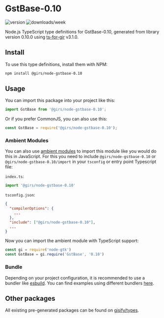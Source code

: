 
# GstBase-0.10

![version](https://img.shields.io/npm/v/@girs/node-gstbase-0.10)
![downloads/week](https://img.shields.io/npm/dw/@girs/node-gstbase-0.10)


Node.js TypeScript type definitions for GstBase-0.10, generated from library version 0.10.0 using [ts-for-gir](https://github.com/gjsify/ts-for-gir) v3.1.0.


## Install

To use this type definitions, install them with NPM:
```bash
npm install @girs/node-gstbase-0.10
```

## Usage

You can import this package into your project like this:
```ts
import GstBase from '@girs/node-gstbase-0.10';
```

Or if you prefer CommonJS, you can also use this:
```ts
const GstBase = require('@girs/node-gstbase-0.10');
```

### Ambient Modules

You can also use [ambient modules](https://github.com/gjsify/ts-for-gir/tree/main/packages/cli#ambient-modules) to import this module like you would do this in JavaScript.
For this you need to include `@girs/node-gstbase-0.10` or `@girs/node-gstbase-0.10/import` in your `tsconfig` or entry point Typescript file:

`index.ts`:
```ts
import '@girs/node-gstbase-0.10'
```

`tsconfig.json`:
```json
{
  "compilerOptions": {
    ...
  },
  "include": ["@girs/node-gstbase-0.10"],
  ...
}
```

Now you can import the ambient module with TypeScript support: 

```ts
const gi = require('node-gtk')
const GstBase = gi.require('GstBase', '0.10')
```


### Bundle

Depending on your project configuration, it is recommended to use a bundler like [esbuild](https://esbuild.github.io/). You can find examples using different bundlers [here](https://github.com/gjsify/ts-for-gir/tree/main/examples).

## Other packages

All existing pre-generated packages can be found on [gjsify/types](https://github.com/gjsify/types).

